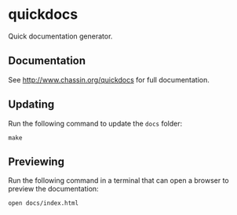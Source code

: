 # quickdocs

Quick documentation generator.

## Documentation

See http://www.chassin.org/quickdocs for full documentation.

## Updating

Run the following command to update the `docs` folder:

~~~
make
~~~

## Previewing

Run the following command in a terminal that can open a browser to preview the documentation:

~~~
open docs/index.html
~~~
